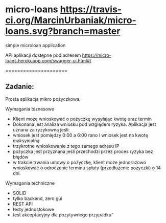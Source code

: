 # micro-loans https://travis-ci.org/MarcinUrbaniak/micro-loans.svg?branch=master
simple microloan application

API aplikacji dostępne pod adresem https://micro-loans.herokuapp.com/swagger-ui.html#/

=====================
## Zadanie:
Prosta aplikacja mikro pożyczkowa.
 
Wymagania biznesowe
- Klient może wnioskować o pożyczkę wysyłając kwotę oraz termin
- Dokonana jest analiza wniosku pod względem ryzyka. Aplikacja jest uznana za ryzykowną jeśli:
 - wniosek jest pomiędzy 0:00 a 6:00 rano i wniosek jest na kwotę maksymalną
 - trzykrotne wnioskowanie z tego samego adresu IP
- pożyczka jest przyznana jeśli przechodzi przez proces ryzyka bez błędów
- w trakcie trwania umowy o pożyczkę, klient może jednorazowo wnioskować o odroczenie terminu spłaty (przedłużenie pożyczki) o 14 dni.
 
 
Wymagania techniczne
- SOLID
- tylko backend, zero gui
- REST API
- testy jednostokowe
- test akceptacyjny dla pozytywnego przypadku”
